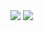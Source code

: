 <img src="https://github-readme-stats.vercel.app/api?username=pintthedragon&count_private=true&theme=tokyonight&show_icons=true">
<img src="https://github-readme-stats.vercel.app/api/top-langs/?username=pintthedragon&count_private=true&theme=tokyonight&show_icons=true&layout=compact">
